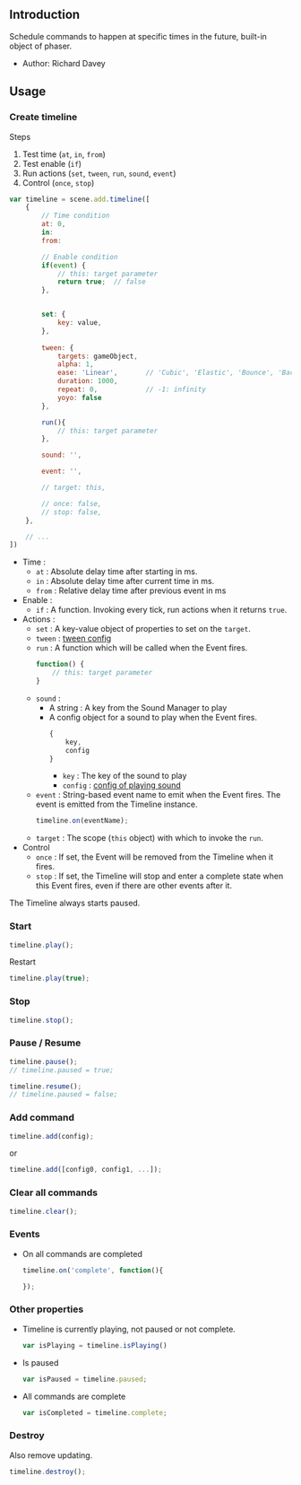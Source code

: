 ## Introduction

Schedule commands to happen at specific times in the future, built-in object of phaser.

- Author: Richard Davey

## Usage

### Create timeline

Steps 

1. Test time (`at`, `in`, `from`)
1. Test enable (`if`)
1. Run actions (`set`, `tween`, `run`, `sound`, `event`)
1. Control (`once`, `stop`)

```javascript
var timeline = scene.add.timeline([    
    {
        // Time condition
        at: 0,
        in:
        from:

        // Enable condition
        if(event) {
            // this: target parameter
            return true;  // false
        },


        set: {
            key: value,
        },
        
        tween: {
            targets: gameObject,
            alpha: 1,
            ease: 'Linear',       // 'Cubic', 'Elastic', 'Bounce', 'Back'
            duration: 1000,
            repeat: 0,            // -1: infinity
            yoyo: false
        },

        run(){ 
            // this: target parameter
        },

        sound: '',

        event: '',

        // target: this,

        // once: false,
        // stop: false,
    },

    // ...
])
```

- Time :
    - `at` : Absolute delay time after starting in ms.
    - `in` : Absolute delay time after current time in ms.
    - `from` : Relative delay time after previous event in ms
- Enable : 
    - `if` : A function. Invoking every tick, run actions when it returns `true`.
- Actions :
    - `set` : A key-value object of properties to set on the `target`.
    - `tween` : [tween config](tween.md#create-tween-task)
    - `run` : A function which will be called when the Event fires.
        ```javascript
        function() {
            // this: target parameter
        }
        ```
    - `sound` : 
        - A string : A key from the Sound Manager to play
        - A config object for a sound to play when the Event fires. 
            ```javascript
            {
                key,
                config
            }
            ```
            - `key` : The key of the sound to play
            - `config` : [config of playing sound](audio.md#configuration_1)
    - `event` : String-based event name to emit when the Event fires. The event is emitted from the Timeline instance.
        ```javascript
        timeline.on(eventName);
        ```
    - `target` : The scope (`this` object) with which to invoke the `run`.
- Control
    - `once` : If set, the Event will be removed from the Timeline when it fires.
    - `stop` : If set, the Timeline will stop and enter a complete state when this Event fires, even if there are other events after it.


The Timeline always starts paused.


### Start

```javascript
timeline.play();
```

Restart

```javascript
timeline.play(true);
```

### Stop

```javascript
timeline.stop();
```

### Pause / Resume

```javascript
timeline.pause();
// timeline.paused = true;
```

```javascript
timeline.resume();
// timeline.paused = false;
```

### Add command

```javascript
timeline.add(config);
```

or

```javascript
timeline.add([config0, config1, ...]);
```

### Clear all commands

```javascript
timeline.clear();
```

### Events

- On all commands are completed
    ```javascript
    timeline.on('complete', function(){

    });
    ```

### Other properties

- Timeline is currently playing, not paused or not complete.
    ```javascript
    var isPlaying = timeline.isPlaying()
    ```
- Is paused
    ```javascript
    var isPaused = timeline.paused;
    ```
- All commands are complete
    ```javascript
    var isCompleted = timeline.complete;
    ```

### Destroy

Also remove updating.

```javascript
timeline.destroy();
```
